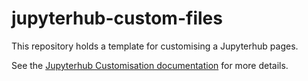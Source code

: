 # jupyterhub-custom-files
This repository holds a template for customising a Jupyterhub pages.

See the [Jupyterhub Customisation documentation](https://jupyterhub.readthedocs.io/en/stable/reference/templates.html) for more details.